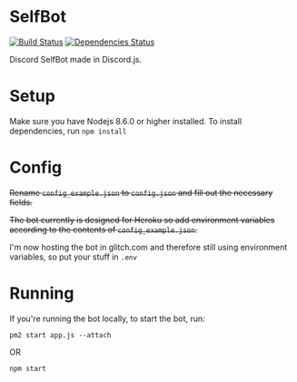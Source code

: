 # SelfBot
[![Build Status](https://travis-ci.org/GummiWummiBear/SelfBot.svg?branch=master)](https://travis-ci.org/GummiWummiBear/SelfBot)
[![Dependencies Status](https://david-dm.org/gummiwummibear/selfbot/status.svg)](https://david-dm.org/gummiwummibear/selfbot)

Discord SelfBot made in Discord.js.

# Setup
Make sure you have Nodejs 8.6.0 or higher installed.
To install dependencies, run `npm install`

# Config
~~Rename  `config_example.json` to `config.json` and fill out the necessary fields.~~

~~The bot currently is designed for Heroku so add environment variables according to the contents of `config_example.json`.~~

I'm now hosting the bot in glitch.com and therefore still using environment variables, so put your stuff in `.env`

# Running
If you're running the bot locally, to start the bot, run:
```
pm2 start app.js --attach
```
OR
```
npm start
```
